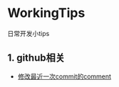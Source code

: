 # WorkingTips
日常开发小tips



## 1. github相关
- [修改最近一次commit的comment](https://github.com/AILINGANGEL/WorkingTips/issues/1)
